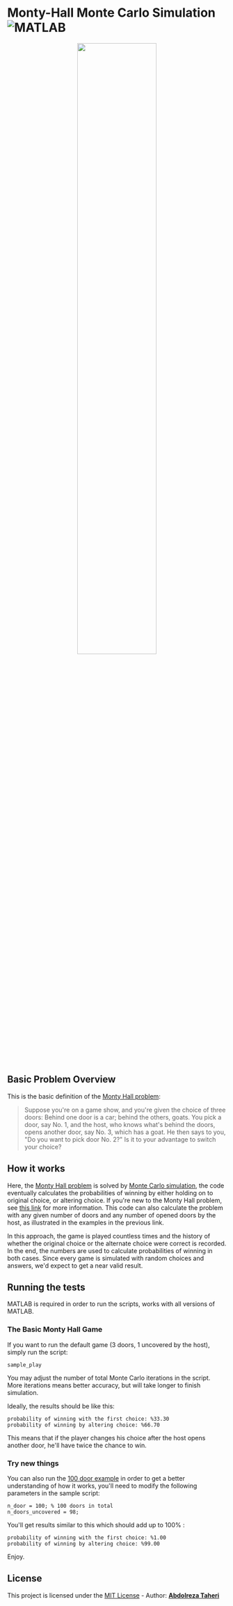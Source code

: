 # Monty-Hall Monte Carlo Simulation ![MATLAB](https://img.shields.io/badge/MATLAB-all%20versions-orange.svg)

<p align="center"><img width=60% src="https://upload.wikimedia.org/wikipedia/commons/thumb/2/27/Monty-MiddleCarSwitch.svg/266px-Monty-MiddleCarSwitch.svg.png"></p>

## Basic Problem Overview

This is the basic definition of the [Monty Hall problem](https://en.wikipedia.org/wiki/Monty_Hall_problem):

> Suppose you're on a game show, and you're given the choice of three doors: Behind one door is a car; behind the others, goats. You pick a door, say No. 1, and the host, who knows what's behind the doors, opens another door, say No. 3, which has a goat. He then says to you, "Do you want to pick door No. 2?" Is it to your advantage to switch your choice?

## How it works

Here, the [Monty Hall problem](https://en.wikipedia.org/wiki/Monty_Hall_problem) is solved by [Monte Carlo simulation](https://en.wikipedia.org/wiki/Monte_Carlo_method), the code eventually calculates the probabilities of winning by either holding on to original choice, or altering choice. If you're new to the Monty Hall problem, see [this link](https://betterexplained.com/articles/understanding-the-monty-hall-problem/) for more information. This code can also calculate the problem with any given number of doors and any number of opened doors by the host, as illustrated in the examples in the previous link.

In this approach, the game is played countless times and the history of whether the original choice or the alternate choice were correct is recorded. In the end, the numbers are used to calculate probabilities of winning in both cases. Since every game is simulated with random choices and answers, we'd expect to get a near valid result.

## Running the tests

MATLAB is required in order to run the scripts, works with all versions of MATLAB.

### The Basic Monty Hall Game

If you want to run the default game (3 doors, 1 uncovered by the host), simply run the script:

```
sample_play
```

You may adjust the number of total Monte Carlo iterations in the script. More iterations means better accuracy, but will take longer to finish simulation. 

Ideally, the results should be like this:

```
probability of winning with the first choice: %33.30
probability of winning by altering choice: %66.70
```

This means that if the player changes his choice after the host opens another door, he'll have twice the chance to win.

### Try new things

You can also run the [100 door example](https://betterexplained.com/articles/understanding-the-monty-hall-problem/) in order to get a better understanding of how it works, you'll need to modify the following parameters in the sample script:

```
n_door = 100; % 100 doors in total
n_doors_uncovered = 98; 
```

You'll get results similar to this which should add up to 100% :

```
probability of winning with the first choice: %1.00
probability of winning by altering choice: %99.00
```

Enjoy.


## License

This project is licensed under the [MIT License](LICENSE.md) - Author: [**Abdolreza Taheri**](https://www.researchgate.net/profile/Abdolreza_Taheri)

